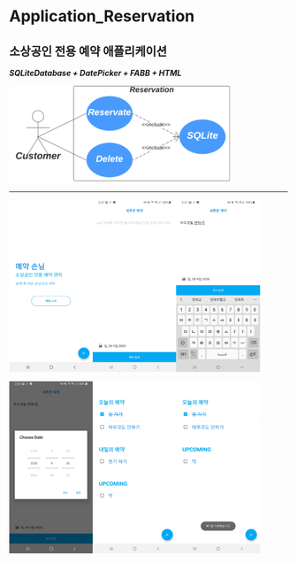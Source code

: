 # Application_Reservation
## 소상공인 전용 예약 애플리케이션
***SQLiteDatabase + DatePicker + FABB + HTML***


<img src="7.png" width="80%">

---

<img src="1.jpg" width="30%"><img src="2.jpg" width="30%"><img src="3.jpg" width="30%">

<img src="4.jpg" width="30%"><img src="5.jpg" width="30%"><img src="6.jpg" width="30%">
